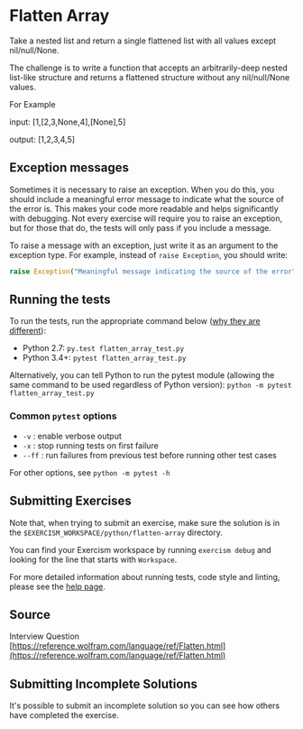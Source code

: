 # Flatten Array

Take a nested list and return a single flattened list with all values except nil/null/None.

The challenge is to write a function that accepts an arbitrarily-deep nested list-like structure and returns a flattened structure without any nil/null/None values.

For Example

input: [1,[2,3,None,4],[None],5]

output: [1,2,3,4,5]

## Exception messages

Sometimes it is necessary to raise an exception. When you do this, you should include a meaningful error message to
indicate what the source of the error is. This makes your code more readable and helps significantly with debugging. Not
every exercise will require you to raise an exception, but for those that do, the tests will only pass if you include
a message.

To raise a message with an exception, just write it as an argument to the exception type. For example, instead of
`raise Exception`, you should write:

```python
raise Exception("Meaningful message indicating the source of the error")
```

## Running the tests

To run the tests, run the appropriate command below ([why they are different](https://github.com/pytest-dev/pytest/issues/1629#issue-161422224)):

- Python 2.7: `py.test flatten_array_test.py`
- Python 3.4+: `pytest flatten_array_test.py`

Alternatively, you can tell Python to run the pytest module (allowing the same command to be used regardless of Python version):
`python -m pytest flatten_array_test.py`

### Common `pytest` options

- `-v` : enable verbose output
- `-x` : stop running tests on first failure
- `--ff` : run failures from previous test before running other test cases

For other options, see `python -m pytest -h`

## Submitting Exercises

Note that, when trying to submit an exercise, make sure the solution is in the `$EXERCISM_WORKSPACE/python/flatten-array` directory.

You can find your Exercism workspace by running `exercism debug` and looking for the line that starts with `Workspace`.

For more detailed information about running tests, code style and linting,
please see the [help page](http://exercism.io/languages/python).

## Source

Interview Question [https://reference.wolfram.com/language/ref/Flatten.html](https://reference.wolfram.com/language/ref/Flatten.html)

## Submitting Incomplete Solutions

It's possible to submit an incomplete solution so you can see how others have completed the exercise.
